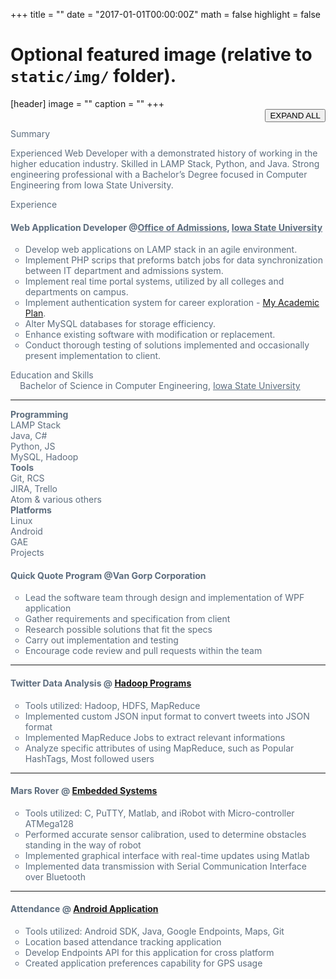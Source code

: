 +++
title = ""
date = "2017-01-01T00:00:00Z"
math = false
highlight = false

# Optional featured image (relative to `static/img/` folder).
[header]
image = ""
caption = ""
+++
<br/>
<button id="toggle" type="button" class="btn btn-default" style="float:right;">EXPAND ALL</button><br/>
<style>
.panel-info, .list-group-item-heading, .small{
    color: #5D6D7E;
}
</style>
<div class="panel panel-info">
  <div href="#summary" data-toggle="collapse" class="panel-heading">Summary</div>
  <div class="panel-body collapse" id="summary">
  <p class="left-space">Experienced Web Developer with a demonstrated history of working in the higher education industry. Skilled in LAMP Stack, Python, and Java. Strong engineering professional with a Bachelor’s Degree focused in Computer Engineering from Iowa State University. </p>
  </div>
</div>

<div class="panel panel-info">
  <div href="#professional_experience" data-toggle="collapse" class="panel-heading">Experience</div>
  <div class="panel-body collapse" id="professional_experience">
      <h4 class="list-group-item-heading"> Web Application Developer <span class="small">@</span><a href="http://admissions.iastate.edu" target="_blank" class="small">Office of Admissions</a>, <a href="http://iastate.edu" target="_blank" class="small">Iowa State University</a> 
      </h4>
      <p class="list-group-item-text">
      <ul style="list-style-type:circle;">
          <li> Develop web applications on LAMP stack in an agile environment. </li>
          <li> Implement PHP scrips that preforms batch jobs for data synchronization between IT department and admissions system. </li>
          <li> Implement real time portal systems, utilized by all colleges and departments on campus. </li>
          <li> Implement authentication system for career exploration - <a href="http://planyouradventure.net" target="_blank" class="text-muted">My Academic Plan</a>. </li>
          <li> Alter MySQL databases for storage efficiency. </li>
          <li> Enhance existing software with modification or replacement. </li>
          <li> Conduct thorough testing of solutions implemented and occasionally present implementation to client. </li>
      </ul>
      </p>
  </div>
</div>

<div class="panel panel-info">
  <div href="#education_and_skills" data-toggle="collapse" class="panel-heading">Education and Skills</div>
  <div class="panel-body collapse" id="education_and_skills">
    <div style="padding-left:15px">
        <i class="fa fa-university" aria-hidden="true"></i> Bachelor of Science in Computer Engineering, <a href="http://ece.iastate.edu" target="_blank" class="small text-muted">Iowa State University</a>
    </div>
    <hr/>
    <div>
    <div class="col-md-4">
        <strong>Programming</strong>
        <ul style="list-style-type:none; display:inline">
            <li> <i class="fa fa-cloud" aria-hidden="true"></i> LAMP Stack </li>
            <li> <i class="fa fa-object-group" aria-hidden="true"></i> Java, C# </li>
            <li> <i class="fa fa-code" aria-hidden="true"></i> Python, JS </li>
            <li> <i class="fa fa-database" aria-hidden="true"></i> MySQL, Hadoop </li>
        </ul>
    </div>
    <div class="col-md-4">
        <strong>Tools</strong>
        <ul style="list-style-type:none; display:inline">
            <li> <i class="fa fa-code-fork" aria-hidden="true"></i> Git, RCS </li>
            <li> <i class="fa fa-clone" aria-hidden="true"></i> JIRA, Trello </li>
            <li> <i class="fa fa-file-code-o" aria-hidden="true"></i> Atom & various others </li>
        </ul>
    </div>
    <div class="col-md-4">
        <strong>Platforms</strong>
        <ul style="list-style-type:none; display:inline">
            <li> <i class="fa fa-linux" aria-hidden="true"></i> Linux </li>
            <li> <i class="fa fa-android" aria-hidden="true"></i> Android </li>
            <li> <i class="fa fa-microchip" aria-hidden="true"></i> GAE </li>
        </ul>
    </div>
    </div>
  </div>
</div>

<div class="panel panel-info">
    <div href="#projects" data-toggle="collapse" class="panel-heading">Projects</div>
    <div class="panel-body collapse" id="projects">
    <h4 class="list-group-item-heading"> Quick Quote Program <span class="small text-muted">@Van Gorp Corporation</span></h4> 
    <p class=list-group-item-text>
    <ul style="list-style-type:circle;">
        <li> Lead the software team through design and implementation of WPF application </li>
        <li> Gather requirements and specification from client </li>
        <li> Research possible solutions that fit the specs </li>
        <li> Carry out implementation and testing </li>
        <li> Encourage code review and pull requests within the team </li>
    </ul>
    </p>
    <hr/>
    <h4 class="list-group-item-heading"> Twitter Data Analysis <span class="small text-muted">@ <a href="https://github.com/shahrushabh/Hadoop" target="_blank" class="text-muted">Hadoop Programs</a></span> </h4>
    <p class=list-group-item-text>
    <ul style="list-style-type:circle;">
        <li> Tools utilized: Hadoop, HDFS, MapReduce  </li>
        <li> Implemented custom JSON input format to convert tweets into JSON format  </li>
        <li> Implemented MapReduce Jobs to extract relevant informations </li>
        <li> Analyze specific attributes of using MapReduce, such as Popular HashTags, Most followed users </li>
    </ul>
    </p>
    <hr/>
    <h4 class="list-group-item-heading"> Mars Rover <span class="small text-muted">@ <a href="https://github.com/shahrushabh/Embedded_Systems" target="_blank" class="text-muted">Embedded Systems</a></span> </h4>
    <p class=list-group-item-text>
    <ul style="list-style-type:circle;">
        <li> Tools utilized: C, PuTTY, Matlab, and iRobot with Micro-controller ATMega128 </li>
        <li> Performed accurate sensor calibration, used to determine obstacles standing in the way of robot  </li>
        <li> Implemented graphical interface with real-time updates using Matlab  </li>
        <li> Implemented data transmission with Serial Communication Interface over Bluetooth </li>
    </ul>
    </p>
    <hr/>
    <h4 class="list-group-item-heading"> Attendance <span class="small text-muted">@ <a href="https://github.com/shahrushabh/AndroidProjects" target="_blank" class="text-muted">Android Application</a></span> </h4>
    <p class=list-group-item-text>
    <ul style="list-style-type:circle;">
        <li> Tools utilized: Android SDK, Java, Google Endpoints, Maps, Git </li>
        <li> Location based attendance tracking application </li>
        <li> Develop Endpoints API for this application for cross platform </li>
        <li> Created application preferences capability for GPS usage </li>
    </ul>
    </p>
    </div>
</div>

<script>
    $(function(){
        $('#summary').collapse('show');
        $('#toggle').click(function(){
            if($('#toggle').html() == 'COLLAPSE ALL'){
                $('#toggle').html('EXPAND ALL');
                $('.panel-body').each(function(){
                    $(this).collapse('hide');
                });
            }else{
                $('#toggle').html('COLLAPSE ALL');
                $('.panel-body').each(function(){
                    $(this).collapse('show');
                });
            }
        });
    });
</script>